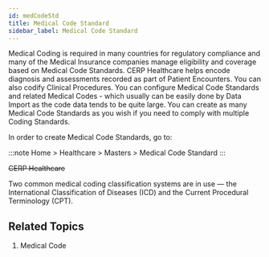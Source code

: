 ```yaml
---
id: medCodeStd
title: Medical Code Standard
sidebar_label: Medical Code Standard
---
```


Medical Coding is required in many countries for regulatory compliance and many of the Medical Insurance companies manage eligibility and coverage based on Medical Code Standards. CERP Healthcare helps encode diagnosis and assessments recorded as part of Patient Encounters. You can also codify Clinical Procedures. You can configure Medical Code Standards and related Medical Codes - which usually can be easily done by Data Import as the code data tends to be quite large. You can create as many Medical Code Standards as you wish if you need to comply with multiple Coding Standards.

In order to create Medical Code Standards, go to:

:::note
Home > Healthcare > Masters > Medical Code Standard
:::

~~CERP Healthcare~~

Two common medical coding classification systems are in use — the International Classification of Diseases (ICD) and the Current Procedural Terminology (CPT).

## Related Topics

1. Medical Code
